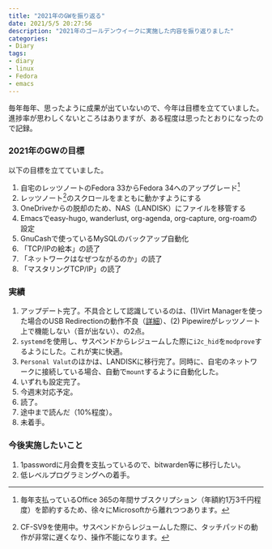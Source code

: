```yaml
---
title: "2021年のGWを振り返る"
date: 2021/5/5 20:27:56
description: "2021年のゴールデンウイークに実施した内容を振り返りました"
categories: 
- Diary
tags:
- diary
- linux
- Fedora
- emacs
---
```


毎年毎年、思ったように成果が出ていないので、今年は目標を立てていました。進捗率が思わしくないところはありますが、ある程度は思ったとおりになったので記録。

<!-- more -->

### 2021年のGWの目標

以下の目標を立てていました。

1. 自宅のレッツノートのFedora 33からFedora 34へのアップグレード[^footnote1]
2. レッツノート[^footnote2]のスクロールをまともに動かすようにする
3. OneDriveからの脱却のため、NAS（LANDISK）にファイルを移管する
4. Emacsでeasy-hugo, wanderlust, org-agenda, org-capture, org-roamの設定
5. GnuCashで使っているMySQLのバックアップ自動化
6. 「TCP/IPの絵本」の読了
7. 「ネットワークはなぜつながるのか」の読了
8. 「マスタリングTCP/IP」の読了 

### 実績

1. アップデート完了。不具合として認識しているのは、(1)Virt Managerを使った場合のUSB Redirectionの動作不良（[詳細](https://fedoraproject.org/wiki/Common_F34_bugs#USB_devices_forwarded_from_the_host_to_a_guest_aren.27t_recognized_in_a_libvirt_virtual_machine
)）、(2) Pipewireがレッツノート上で機能しない（音が出ない）、の2点。
2. `systemd`を使用し、サスペンドからレジュームした際に`i2c_hid`を`modprove`するようにした。これが実に快適。
3. `Personal Valut`のほかは、LANDISKに移行完了。同時に、自宅のネットワークに接続している場合、自動で`mount`するように自動化した。
4. いずれも設定完了。
5. 今週末対応予定。
6. 読了。
7. 途中まで読んだ（10%程度）。
8. 未着手。

### 今後実施したいこと

1. 1passwordに月会費を支払っているので、bitwarden等に移行したい。
2. 低レベルプログラミングへの着手。

[^footnote1]: 毎年支払っているOffice 365の年間サブスクリプション（年額約1万3千円程度）を節約するため、徐々にMicrosoftから離れつつあります。
[^footnote2]: CF-SV9を使用中。サスペンドからレジュームした際に、タッチパッドの動作が非常に遅くなり、操作不能になります。
